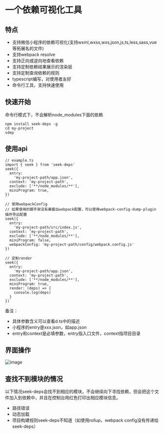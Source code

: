 # 一个依赖可视化工具

## 特点

- 支持微信小程序的依赖可视化(支持wxml,wxss,wxs,json,js,ts,less,sass,vue等拓展名的文件)
- 支持webpack resolve
- 支持正向或逆向地查看依赖
- 支持定制依赖结果展示的渲染层
- 支持定制查询依赖的规则
- typescript编写，对使用者友好
- 命令行工具，支持快速使用

## 快速开始

命令行模式下，不会解析node_modules下面的依赖

```
npm install seek-deps -g
cd my-project
sdep
```

## 使用api

```
// example.ts
import { seek } from 'seek-deps'
seek({
  entry:
    'my-project-path/app.json',
  context: 'my-project-path',
  exclude: ['**/node_modules/**'],
  miniProgram: true,
}) 

// 使用webpackConfig
// 如果使用的脚手架没有暴露出webpack配置，可以使用webpack-config-dump-plugin插件导出配置
seek({
  entry:
    'my-project-path/src/index.js',
  context: 'my-project-path',
  exclude: ['**/node_modules/**'],
  miniProgram: false,
  webpackConfig: 'my-project-path/config/webpack.config.js'
}) 

// 定制render
seek({
  entry:
    'my-project-path/app.json',
  context: 'my-project-path',
  exclude: ['**/node_modules/**'],
  miniProgram: true,
  render: (deps) => {
    console.log(deps)
  }
}) 
```
备注：

- 具体参数含义可以查看d.ts中的描述
- 小程序的entry是xxx.json，如app.json
- entry和context是必填参数，entry指入口文件，context指项目目录

## 界面操作

![image](https://s1.ax1x.com/2020/07/21/UTmfJK.png)

## 查找不到模块的情况

以下情况seek-deps会找不到相应的模块，不会继续向下寻找依赖，但会把这个文件加入到依赖中，并且在控制台用红色打印出相应模块信息。

- 路径错误
- 动态加载
- 项目构建规则seek-deps不知道（如使用rollup，webpack config没有传递给seek-deps）
